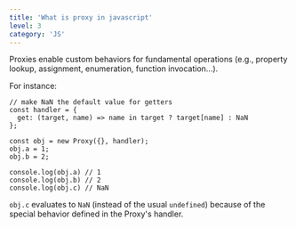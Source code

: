 ```yaml
---
title: 'What is proxy in javascript'
level: 3
category: 'JS'
---
```


Proxies enable custom behaviors for fundamental operations (e.g., property lookup, assignment, enumeration, function invocation...).

For instance:

```
// make NaN the default value for getters
const handler = {
  get: (target, name) => name in target ? target[name] : NaN
};

const obj = new Proxy({}, handler);
obj.a = 1;
obj.b = 2;

console.log(obj.a) // 1
console.log(obj.b) // 2
console.log(obj.c) // NaN

```

`obj.c` evaluates to `NaN` (instead of the usual `undefined`) because of the special behavior defined in the Proxy's handler.
